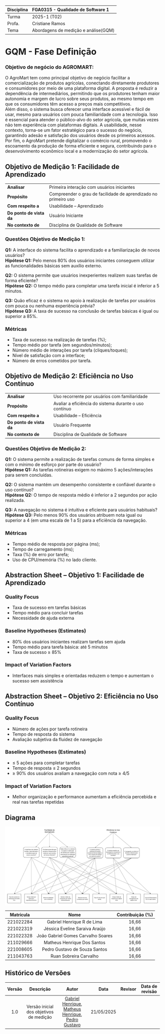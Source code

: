 | Disciplina | FGA0315 - Qualidade de Software 1    |
| :--------- | :----------------------------------- |
| Turma      | 2025-1 (T02)                         |
| Profa.     | Cristiane Ramos                      |
| Tema       | Abordagens de medição e análise(GQM) |

# GQM - Fase Definição

### Objetivo de negócio do AGROMART:

O AgroMart tem como principal objetivo de negócio facilitar a comercialização de produtos agrícolas, conectando diretamente produtores e consumidores por meio de uma plataforma digital. A proposta é reduzir a dependência de intermediários, permitindo que os produtores tenham maior autonomia e margem de lucro sobre seus produtos, ao mesmo tempo em que os consumidores têm acesso a preços mais competitivos.  
Além disso, o sistema busca oferecer uma interface acessível e fácil de usar, mesmo para usuários com pouca familiaridade com a tecnologia. Isso é essencial para atender o público-alvo do setor agrícola, que muitas vezes não tem experiência com plataformas digitais. A usabilidade, nesse contexto, torna-se um fator estratégico para o sucesso do negócio, garantindo adesão e satisfação dos usuários desde os primeiros acessos.  
Por fim, o AgroMart pretende digitalizar o comércio rural, promovendo o escoamento da produção de forma eficiente e segura, contribuindo para o desenvolvimento econômico local e a modernização do setor agrícola.

## Objetivo de Medição 1: Facilidade de Aprendizado

|                          |                                                                 |
| :----------------------- | :-------------------------------------------------------------- |
| **Analisar**             | Primeira interação com usuários iniciantes                      |
| **Propósito**            | Compreender o grau de facilidade de aprendizado no primeiro uso |
| **Com respeito a**       | Usabilidade – Aprendizado                                       |
| **Do ponto de vista da** | Usuário Iniciante                                               |
| **No contexto de**       | Disciplina de Qualidade de Software                             |

### Questões Objetivo de Medição 1:

**Q1:** A interface do sistema facilita o aprendizado e a familiarização de novos usuários?  
**Hipótese Q1:** Pelo menos 80% dos usuários iniciantes conseguem utilizar as funcionalidades básicas sem auxílio externo.

**Q2:** O sistema permite que usuários inexperientes realizem suas tarefas de forma eficiente?  
**Hipótese Q2:** O tempo médio para completar uma tarefa inicial é inferior a 5 minutos.

**Q3:** Quão eficaz é o sistema no apoio à realização de tarefas por usuários com pouca ou nenhuma experiência prévia?  
**Hipótese Q3:** A taxa de sucesso na conclusão de tarefas básicas é igual ou superior a 85%.

### Métricas

- Taxa de sucesso na realização de tarefas (%);
- Tempo médio por tarefa (em segundos/minutos);
- Número médio de interações por tarefa (cliques/toques);
- Nível de satisfação com a interface;
- Número de erros cometidos por tarefa.

## Objetivo de Medição 2: Eficiência no Uso Contínuo

|                          |                                                        |
| :----------------------- | :----------------------------------------------------- |
| **Analisar**             | Uso recorrente por usuários com familiaridade          |
| **Propósito**            | Avaliar a eficiência do sistema durante o uso contínuo |
| **Com respeito a**       | Usabilidade – Eficiência                               |
| **Do ponto de vista da** | Usuário Frequente                                      |
| **No contexto de**       | Disciplina de Qualidade de Software                    |

### Questões Objetivo de Medição 2:

**Q1:** O sistema permite a realização de tarefas comuns de forma simples e com o mínimo de esforço por parte do usuário?  
**Hipótese Q1:** As tarefas rotineiras exigem no máximo 5 ações/interações para serem concluídas.

**Q2:** O sistema mantém um desempenho consistente e confiável durante o uso contínuo?  
**Hipótese Q2:** O tempo de resposta médio é inferior a 2 segundos por ação realizada.

**Q3:** A navegação no sistema é intuitiva e eficiente para usuários habituais?  
**Hipótese Q3:** Pelo menos 90% dos usuários atribuem nota igual ou superior a 4 (em uma escala de 1 a 5) para a eficiência da navegação.

### Métricas

- Tempo médio de resposta por página (ms);
- Tempo de carregamento (ms);
- Taxa (%) de erro por tarefa;
- Uso de CPU/memória (%) no lado cliente.

## Abstraction Sheet – Objetivo 1: Facilidade de Aprendizado

### Quality Focus

- Taxa de sucesso em tarefas básicas
- Tempo médio para concluir tarefas
- Necessidade de ajuda externa

### Baseline Hypotheses (Estimates)

- 80% dos usuários iniciantes realizam tarefas sem ajuda
- Tempo médio para tarefa básica: até 5 minutos
- Taxa de sucesso ≥ 85%

### Impact of Variation Factors

- Interfaces mais simples e orientadas reduzem o tempo e aumentam o sucesso sem assistência

## Abstraction Sheet – Objetivo 2: Eficiência no Uso Contínuo

### Quality Focus

- Número de ações por tarefa rotineira
- Tempo de resposta do sistema
- Avaliação subjetiva da fluidez de navegação

### Baseline Hypotheses (Estimates)

- ≤ 5 ações para completar tarefas
- Tempo de resposta ≤ 2 segundos
- ≥ 90% dos usuários avaliam a navegação com nota ≥ 4/5

### Impact of Variation Factors

- Melhor organização e performance aumentam a eficiência percebida e real nas tarefas repetidas

## Diagrama

![Objetivos de Medição](img/Diagrama%20GQM.png)

| Matrícula |                Nome                | Contribuição (%) |
| :-------: | :--------------------------------: | :--------------: |
| 221022284 |     Gabriel Henrique R de Lima     |      16,66       |
| 221022319 |   Jéssica Eveline Saraiva Araújo   |      16,66       |
| 221022328 | João Gabriel Gomes Carvalho Soares |      16,66       |
| 211029666 |    Matheus Henrique Dos Santos     |      16,66       |
| 221008605 |   Pedro Gustavo de Souza Santos    |      16,66       |
| 211043763 |       Ruan Sobreira Carvalho       |      16,66       |

## Histórico de Versões

| Versão |                Descrição                |                                                                         Autor                                                                          |    Data    | Revisor | Data de revisão |
| :----: | :-------------------------------------: | :----------------------------------------------------------------------------------------------------------------------------------------------------: | :--------: | :-----: | :-------------: |
|  1.0   | Versão inicial dos objetivos de medição | [Gabriel Henrique](https://github.com/gabrielhrlima), [Matheus Henrique](https://github.com/mathonaut), [Pedro Gustavo](https://github.com/PedroGusta) | 21/05/2025 |         |                 |
